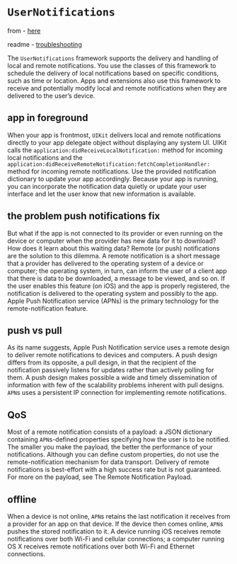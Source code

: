 # `UserNotifications`

from - [here](https://developer.apple.com/documentation/usernotifications)

readme - [troubleshooting](https://developer.apple.com/library/content/technotes/tn2265/_index.html#//apple_ref/doc/uid/DTS40010376-CH1-TNTAG23)

The `UserNotifications` framework supports the
delivery and handling of local and remote notifications. You use the classes of
this framework to schedule the delivery of local notifications based on specific
conditions, such as time or location. Apps and extensions also use this
framework to receive and potentially modify local and remote notifications when
they are delivered to the user’s device.

## app in foreground
When your app is frontmost, `UIKit` delivers local and remote notifications
directly to your app delegate object without displaying any system UI. UIKit
calls the `application:didReceiveLocalNotification:` method for incoming local
notifications and the
`application:didReceiveRemoteNotification:fetchCompletionHandler:` method for
incoming remote notifications. Use the provided notification dictionary to
update your app accordingly. Because your app is running, you can incorporate
the notification data quietly or update your user interface and let the user
know that new information is available.

## the problem push notifications fix
But what if the app is not connected to its provider or even running on the
device or computer when the provider has new data for it to download? How does
it learn about this waiting data? Remote (or push) notifications are the
solution to this dilemma. A remote notification is a short message that a
provider has delivered to the operating system of a device or computer; the
operating system, in turn, can inform the user of a client app that there is
data to be downloaded, a message to be viewed, and so on. If the user enables
this feature (on iOS) and the app is properly registered, the notification is
delivered to the operating system and possibly to the app. Apple Push
Notification service (APNs) is the primary technology for the
remote-notification feature.

## push vs pull
As its name suggests, Apple Push Notification service uses a remote design to
deliver remote notifications to devices and computers. A push design differs
from its opposite, a pull design, in that the recipient of the notification
passively listens for updates rather than actively polling for them. A push
design makes possible a wide and timely dissemination of information with few of
the scalability problems inherent with pull designs. `APN`s uses a persistent IP
connection for implementing remote notifications.

## QoS
Most of a remote notification consists of a payload: a JSON dictionary
containing `APN`s-defined properties specifying how the user is to be notified.
The smaller you make the payload, the better the performance of your
notifications. Although you can define custom properties, do not use the
remote-notification mechanism for data transport. Delivery of remote
notifications is best-effort with a high success rate but is not guaranteed. For
more on the payload, see The Remote Notification Payload.

## offline
When a device is not online, `APN`s retains the last notification it receives from
a provider for an app on that device. If the device then comes online, `APN`s
pushes the stored notification to it. A device running iOS receives remote
notifications over both Wi-Fi and cellular connections; a computer running OS X
receives remote notifications over both Wi-Fi and Ethernet connections.
